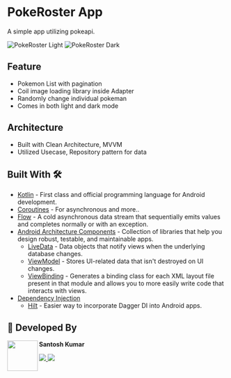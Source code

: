 # PokeRoster App
A simple app utilizing pokeapi.

![PokeRoster Light](screenshot/PokeRosterLight.png)
![PokeRoster Dark](screenshot/PokeRosterDark.png)


## Feature
* Pokemon List with pagination 
* Coil image loading library inside Adapter
* Randomly change individual pokeman 
* Comes in both light and dark mode


## Architecture
* Built with Clean Architecture, MVVM
* Utilized Usecase, Repository pattern for data

## Built With 🛠
- [Kotlin](https://kotlinlang.org/) - First class and official programming language for Android development.
- [Coroutines](https://kotlinlang.org/docs/reference/coroutines-overview.html) - For asynchronous and more..
- [Flow](https://kotlin.github.io/kotlinx.coroutines/kotlinx-coroutines-core/kotlinx.coroutines.flow/-flow/) - A cold asynchronous data stream that sequentially emits values and completes normally or with an exception.
- [Android Architecture Components](https://developer.android.com/topic/libraries/architecture) - Collection of libraries that help you design robust, testable, and maintainable apps.
    - [LiveData](https://developer.android.com/topic/libraries/architecture/livedata) - Data objects that notify views when the underlying database changes.
    - [ViewModel](https://developer.android.com/topic/libraries/architecture/viewmodel) - Stores UI-related data that isn't destroyed on UI changes.
    - [ViewBinding](https://developer.android.com/topic/libraries/view-binding) - Generates a binding class for each XML layout file present in that module and allows you to more easily write code that interacts with views.
- [Dependency Injection](https://developer.android.com/training/dependency-injection)
    - [Hilt](https://dagger.dev/hilt) - Easier way to incorporate Dagger DI into Android apps.

## 👨 Developed By

<a href="https://www.linkedin.com/in/santosh-thorani/" target="_blank">
  <img src="https://avatars.githubusercontent.com/u/19886903?v=4" width="70" align="left">
</a>


**Santosh Kumar**

<a href="https://twitter.com/santosh_thorani"> 
<img src="https://camo.githubusercontent.com/77eb10e0afd8c446bbddd3d01bec8d0a8862eefd8ff8713c159da9ee6a84a074/68747470733a2f2f696d672e736869656c64732e696f2f62616467652f2d747769747465722d677265793f6c6f676f3d74776974746572">
</a>
<a href="https://www.linkedin.com/in/santosh-thorani/" target="_blank">
  <img src="https://camo.githubusercontent.com/77ee4b4dacdd5043163a6bc47e9006b7f4e7c9de2d96cb40d1f9ec53c51c2b86/68747470733a2f2f696d672e736869656c64732e696f2f62616467652f2d6c696e6b6564696e2d677265793f6c6f676f3d6c696e6b6564696e">
</a>
